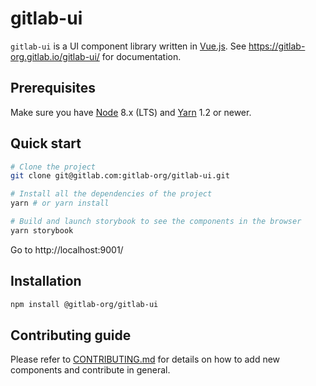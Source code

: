 # gitlab-ui

`gitlab-ui` is a UI component library written in [Vue.js](https://vuejs.org).
See https://gitlab-org.gitlab.io/gitlab-ui/ for documentation.


## Prerequisites

Make sure you have [Node](https://nodejs.org/en/) 8.x (LTS) and [Yarn](https://yarnpkg.com/) 1.2 or newer.

## Quick start

```sh
# Clone the project
git clone git@gitlab.com:gitlab-org/gitlab-ui.git

# Install all the dependencies of the project
yarn # or yarn install

# Build and launch storybook to see the components in the browser
yarn storybook
```

Go to http://localhost:9001/

## Installation

```sh
npm install @gitlab-org/gitlab-ui
```

## Contributing guide

Please refer to [CONTRIBUTING.md](CONTRIBUTING.md) for details on how to add new components and contribute in general.
